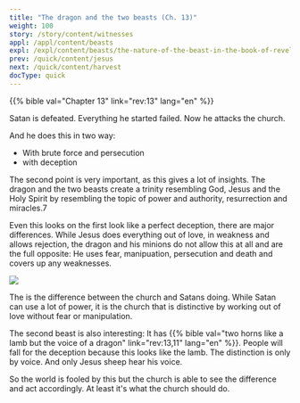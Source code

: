 ```yaml
---
title: "The dragon and the two beasts (Ch. 13)"
weight: 100
story: /story/content/witnesses
appl: /appl/content/beasts
expl: /expl/content/beasts/the-nature-of-the-beast-in-the-book-of-revelation
prev: /quick/content/jesus
next: /quick/content/harvest
docType: quick
---
```


{{% bible val="Chapter 13" link="rev:13" lang="en" %}}

Satan is defeated. Everything he started failed. Now he attacks the church.

And he does this in two way:
- With brute force and persecution
- with deception

The second point is very important, as this gives a lot of insights. 
The dragon and the two beasts create a trinity resembling God, Jesus and the Holy Spirit by resembling the topic of power and authority, resurrection and miracles.7

Even this looks on the first look like a perfect deception, there are major differences. 
While Jesus does everything out of love, in weakness and allows rejection, the dragon and his minions do not allow this at all and are the full opposite:
He uses fear, manipuation, persecution and death and covers up any weaknesses.

![](/images/trinity_en.jpg)

The is the difference between the church and Satans doing. 
While Satan can use a lot of power, it is the church that is distinctive by working out of love without fear or manipulation. 

The second beast is also interesting: It has {{% bible val="two horns like a lamb but the voice of a dragon" link="rev:13,11" lang="en" %}}. 
People will fall for the deception because this looks like the lamb. The distinction is only by voice. And only Jesus sheep hear his voice.

So the world is fooled by this but the church is able to see the difference and act accordingly. At least it's what the church should do.